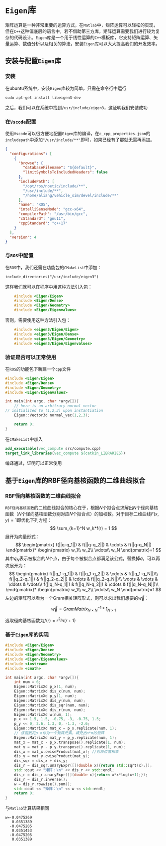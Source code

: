 
# `Eigen`库

矩阵运算是一种非常重要的运算方式，在`Matlab`中，矩阵运算可以轻松的实现，但在`C++`这种偏底层的语言中，若不借助第三方库，矩阵运算需要我们进行较为复杂的代码设计。`Eigen`库是一个用于线性运算的`C++`模板库，它支持矩阵运算、矢量运算、数值分析以及相关的算法，安装`Eigen`库可以大大提高我们的开发效率。

## 安装与配置`Eigen`库
### 安装
在ubuntu系统中，安装`Eigen`库较为简单，只需在命令行中运行

    sudo apt-get install libeigen3-dev
之后，我们可以在系统中找到`/usr/include/eigen3`，这证明我们安装成功

### 在`Vscode`配置
使用`Vscode`可以很方便地配置`Eigen`库的编译，在`c_cpp_properties.json`的`includepath`中添加`"/usr/include/**"`即可，如果已经有了那就无需再添加。
```json
{
  "configurations": [
    {
      "browse": {
        "databaseFilename": "${default}",
        "limitSymbolsToIncludedHeaders": false
      },
      "includePath": [
        "/opt/ros/noetic/include/**",
        "/usr/include/**",
        "/home/aliang/vehicle_sim/devel/include/**"
      ],
      "name": "ROS",
      "intelliSenseMode": "gcc-x64",
      "compilerPath": "/usr/bin/gcc",
      "cStandard": "gnu11",
      "cppStandard": "c++17"
    }
  ],
  "version": 4
}
```
### 与`ROS`中配置
在`ROS`中，我们还需在功能包的`CMakeList`中添加：

    include_directories("/usr/include/eigen3")
这样我们就可以在程序中用这种方法引入包：
```C++
    #include <Eigen/Eigen>
    #include <Eigen/Dense>
    #include <Eigen/Geometry>
    #include <Eigen/Eigenvalues>
```
否则，需要使用这种方法引入包：
```C++
    #include <eigen3/Eigen/Eigen>
    #include <eigen3/Eigen/Dense>
    #include <eigen3/Eigen/Geometry>
    #include <eigen3/Eigen/Eigenvalues>
```
### 验证是否可以正常使用
在`ROS`的功能包下新建一个`cpp`文件
```C++
#include <Eigen/Eigen>
#include <Eigen/Dense>
#include <Eigen/Geometry>
#include <Eigen/Eigenvalues>

int main(int argc, char *argv[]){
    // here is an arbitrary normal vector
// initialized to (1,2,3) upon instantiation
    Eigen::Vector3d normal_vec(1,2,3); 

    return 0;
}
```
在`CMakeList`中加入
```CMake
add_executable(vec_compute src/compute.cpp)
target_link_libraries(vec_compute ${catkin_LIBRARIES})
```
编译通过，证明可以正常使用
## 基于`Eigen`库的RBF径向基核函数的二维曲线拟合

### RBF径向基核函数的二维曲线拟合
`RBF径向基核函数`的二维曲线拟合的核心在于，根据$N$个拟合点求解出$N$个径向基核函数（$N$个径向基核函数分别对应$N$个拟合点）的加权数。对于目标二维曲线$F(x,y)=1$即优化下列方程：
$$
\sum_{k=1}^N w_k*f(r) = 1
$$
展开为向量形式：
$$
\begin{pmatrix}
f(||q-q_1||) & f(||q-q_2||) & \cdots & f(||q-q_N||)
\end{pmatrix}*
\begin{pmatrix}
w_1\\
w_2\\
\vdots\\
w_N
\end{pmatrix}=1
$$
其中$q_N$表示被拟合的$N$个点，由于每个被拟合点都满足该公式，替换掉$q$，可以再次展开为：
$$
\begin{pmatrix}
f(||q_1-q_1||) & f(||q_1-q_2||) & \cdots & f(||q_1-q_N||)\\
f(||q_2-q_1||) & f(||q_2-q_2||) & \cdots & f(||q_2-q_N||)\\
\vdots & \vdots & \ddots & \vdots\\
f(||q_N-q_1||) & f(||q_N-q_2||) & \cdots & f(||q_N-q_N||)\\
\end{pmatrix}*
\begin{pmatrix}
w_1\\
w_2\\
\vdots\\
w_N
\end{pmatrix}=1
$$
左边的矩阵可以看为一个Gram相关矩阵形式，则可以求出我们想要的$\vec{w}$：

$$
\vec{w} = GramMatrix^{-1}_{N \times N}*1_{N \times 1}
$$

选取径向基核函数为$f(r)=r^2ln(r+1)$
### 基于`Eigen`库的实现
```C++
#include <Eigen/Eigen>
#include <Eigen/Dense>
#include <Eigen/Geometry>
#include <Eigen/Eigenvalues>
#include <iostream>
#include <cmath>

int main(int argc, char *argv[]){
    int num = 6;
    Eigen::MatrixXd p_x(1, num);
    Eigen::MatrixXd dis_x(num, num);
    Eigen::MatrixXd p_y(1, num);
    Eigen::MatrixXd dis_y(num, num);
    Eigen::MatrixXd dis_sqr(num, num);
    Eigen::MatrixXd dis_r(num, num);
    Eigen::MatrixXd w(num, 1);
    p_x << 1.5, 1.5, -0.75, -3, -0.75, 1.5;
    p_y << 0, 2.6, 1.3, 0, -1.3, -2.6;
    Eigen::MatrixXd mat_x = p_x.replicate(num, 1); 
    // 该函数将p_x作为一个矩阵元素，填充出n*m的矩阵
    Eigen::MatrixXd mat_y = p_y.replicate(num, 1);
    mat_x = mat_x - p_x.transpose().replicate(1, num);
    mat_y = mat_y - p_y.transpose().replicate(1, num);
    dis_x = mat_x.cwiseProduct(mat_x); //对应位置相乘
    dis_y = mat_y.cwiseProduct(mat_y);
    dis_sqr = dis_x + dis_y;
    dis_r = dis_sqr.unaryExpr([](double x){return std::sqrt(x);});
    std::cout << "矩阵：\n" << dis_r << std::endl;
    dis_r = dis_r.unaryExpr([](double x){return x*x*log(x+1);});
    dis_r = dis_r.inverse();
    w = dis_r.rowwise().sum();
    std::cout << "矩阵：\n" << w << std::endl;
    return 0;
}
```
与`Matlab`计算结果相同

    w=-0.0475269
       0.0351389
      -0.0475205
       0.0351453
      -0.0475205
       0.0351389

